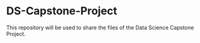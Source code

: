 # DS-Capstone-Project
This repository will be used to share the files of the Data Science Capstone Project.
